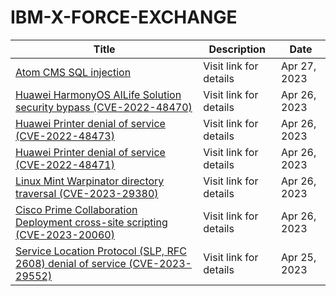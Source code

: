 

# IBM-X-FORCE-EXCHANGE

 |Title|Description|Date|
 |---|---|---|
 |[Atom CMS SQL injection](https://exchange.xforce.ibmcloud.com/activity/list?filter=Vulnerabilities)|Visit link for details|Apr 27, 2023|
 |[Huawei HarmonyOS AILife Solution security bypass (CVE-2022-48470)](https://exchange.xforce.ibmcloud.com/activity/list?filter=Vulnerabilities)|Visit link for details|Apr 26, 2023|
 |[Huawei Printer denial of service (CVE-2022-48473)](https://exchange.xforce.ibmcloud.com/activity/list?filter=Vulnerabilities)|Visit link for details|Apr 26, 2023|
 |[Huawei Printer denial of service (CVE-2022-48471)](https://exchange.xforce.ibmcloud.com/activity/list?filter=Vulnerabilities)|Visit link for details|Apr 26, 2023|
 |[Linux Mint Warpinator directory traversal (CVE-2023-29380)](https://exchange.xforce.ibmcloud.com/activity/list?filter=Vulnerabilities)|Visit link for details|Apr 26, 2023|
 |[Cisco Prime Collaboration Deployment cross-site scripting (CVE-2023-20060)](https://exchange.xforce.ibmcloud.com/activity/list?filter=Vulnerabilities)|Visit link for details|Apr 26, 2023|
 |[Service Location Protocol (SLP, RFC 2608) denial of service (CVE-2023-29552)](https://exchange.xforce.ibmcloud.com/activity/list?filter=Vulnerabilities)|Visit link for details|Apr 25, 2023|
 